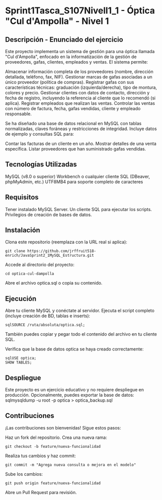 # Sprint1Tasca_S107Nivell1_1 - Óptica "Cul d'Ampolla" - Nivel 1
## Descripción - Enunciado del ejercicio
Este proyecto implementa un sistema de gestión para una óptica llamada "Cul d'Ampolla", enfocado en la informatización de la gestión de proveedores, gafas, clientes, empleados y ventas.
El sistema permite:

Almacenar información completa de los proveedores (nombre, dirección detallada, teléfono, fax, NIF).
Gestionar marcas de gafas asociadas a un único proveedor (política de compras).
Registrar gafas con sus características técnicas: graduación (izquierda/derecha), tipo de montura, colores y precio.
Gestionar clientes con datos de contacto, dirección y fecha de registro, incluyendo la referencia al cliente que lo recomendó (si aplica).
Registrar empleados que realizan las ventas.
Controlar las ventas con número de factura, fecha, gafas vendidas, cliente y empleado responsable.

Se ha diseñado una base de datos relacional en MySQL con tablas normalizadas, claves foráneas y restricciones de integridad. Incluye datos de ejemplo y consultas SQL para:

Contar las facturas de un cliente en un año.
Mostrar detalles de una venta específica.
Listar proveedores que han suministrado gafas vendidas.

## Tecnologías Utilizadas

MySQL (v8.0 o superior)
Workbench o cualquier cliente SQL (DBeaver, phpMyAdmin, etc.)
UTF8MB4 para soporte completo de caracteres

## Requisitos

Tener instalado MySQL Server.
Un cliente SQL para ejecutar los scripts.
Privilegios de creación de bases de datos.

## Instalación

Clona este repositorio (reemplaza con la URL real si aplica):

```
git clone https://github.com/jrffruit518-enrich/JavaSprint2_1MySQL_Estructura.git
```
Accede al directorio del proyecto:

```
cd optica-cul-dampolla
```
Abre el archivo optica.sql o copia su contenido.

## Ejecución

Abre tu cliente MySQL y conéctate al servidor.
Ejecuta el script completo (incluye creación de BD, tablas e inserts):
```
sqlSOURCE /ruta/absoluta/optica.sql;
```
También puedes copiar y pegar todo el contenido del archivo en tu cliente SQL.


Verifica que la base de datos optica se haya creado correctamente:
```
sqlUSE optica;
SHOW TABLES;
```
## Despliegue
Este proyecto es un ejercicio educativo y no requiere despliegue en producción.
Opcionalmente, puedes exportar la base de datos:
sqlmysqldump -u root -p optica > optica_backup.sql
## Contribuciones
¡Las contribuciones son bienvenidas! Sigue estos pasos:

Haz un fork del repositorio.
Crea una nueva rama:

```
git checkout -b feature/nueva-funcionalidad
```
Realiza tus cambios y haz commit:

```
git commit -m "Agrega nueva consulta o mejora en el modelo"
```
Sube los cambios:

```
git push origin feature/nueva-funcionalidad
```
Abre un Pull Request para revisión.